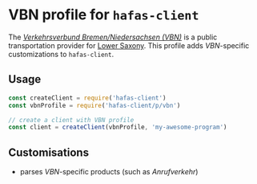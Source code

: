 # VBN profile for `hafas-client`

The [*Verkehrsverbund Bremen/Niedersachsen (VBN)*](https://de.wikipedia.org/wiki/Verkehrsverbund_Bremen/Niedersachsen) is a public transportation provider for [Lower Saxony](https://en.wikipedia.org/wiki/Lower_Saxony). This profile adds *VBN*-specific customizations to `hafas-client`.

## Usage

```js
const createClient = require('hafas-client')
const vbnProfile = require('hafas-client/p/vbn')

// create a client with VBN profile
const client = createClient(vbnProfile, 'my-awesome-program')
```


## Customisations

- parses *VBN*-specific products (such as *Anrufverkehr*)
